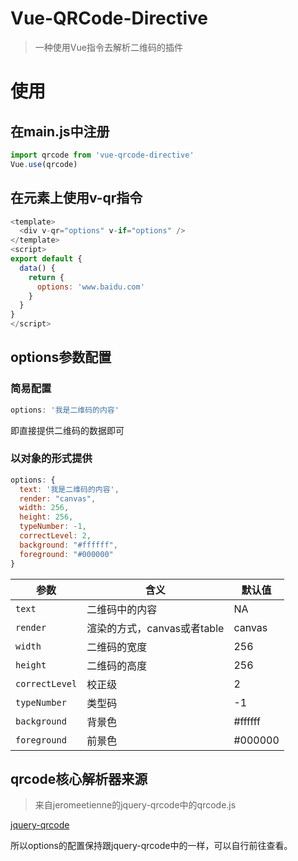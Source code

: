 # Vue-QRCode-Directive

> 一种使用Vue指令去解析二维码的插件

# 使用

## 在main.js中注册

```js
import qrcode from 'vue-qrcode-directive'
Vue.use(qrcode)
```


## 在元素上使用v-qr指令
```js
<template>	
  <div v-qr="options" v-if="options" />
</template>
<script>
export default {
  data() {
    return {
      options: 'www.baidu.com'
    }
  }
}
</script>
```

## options参数配置

### 简易配置

```js
options: '我是二维码的内容'
```
即直接提供二维码的数据即可

### 以对象的形式提供
```js
options: {
  text: '我是二维码的内容',
  render: "canvas",
  width: 256,
  height: 256,
  typeNumber: -1,
  correctLevel: 2,
  background: "#ffffff",
  foreground: "#000000"
}
```

| 参数                   | 含义                          | 默认值        |
| --------------------- | ----------------------------- | ------------- |
| `text`                | 二维码中的内容                  | NA           |
| `render`              | 渲染的方式，canvas或者table     | canvas       |
| `width`               | 二维码的宽度                   | 256           |
| `height`              | 二维码的高度                   | 256           |
| `correctLevel`        | 校正级                        | 2             |
| `typeNumber`          | 类型码                        | -1            |
| `background`          | 背景色                        | #ffffff       |
| `foreground`          | 前景色                        | #000000       |

## qrcode核心解析器来源

> 来自jeromeetienne的jquery-qrcode中的qrcode.js

[jquery-qrcode](https://github.com/jeromeetienne/jquery-qrcode)

所以options的配置保持跟jquery-qrcode中的一样，可以自行前往查看。